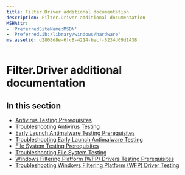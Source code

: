 ```yaml
---
title: Filter.Driver additional documentation
description: Filter.Driver additional documentation
MSHAttr:
- 'PreferredSiteName:MSDN'
- 'PreferredLib:/library/windows/hardware'
ms.assetid: d2808d8e-6fc8-4214-becf-8234d09d1438
---
```


# Filter.Driver additional documentation


## <span id="in_this_section"></span>In this section


-   [Antivirus Testing Prerequisites](antivirus-testing-prerequisites.md)
-   [Troubleshooting Antivirus Testing](troubleshooting-antivirus-testing.md)
-   [Early Launch Antimalware Testing Prerequisites](early-launch-antimalware-testing-prerequisites.md)
-   [Troubleshooting Early Launch Antimalware Testing](troubleshooting-early-launch-antimalware-testing.md)
-   [File System Testing Prerequisites](file-system-testing-prerequisites.md)
-   [Troubleshooting File System Testing](troubleshooting-file-system-testing.md)
-   [Windows Filtering Platform (WFP) Drivers Testing Prerequisites](windows-filtering-platform--wfp--drivers-testing-prerequisites.md)
-   [Troubleshooting Windows Filtering Platform (WFP) Driver Testing](troubleshooting-windows-filtering-platform--wfp--driver-testing.md)

 

 






